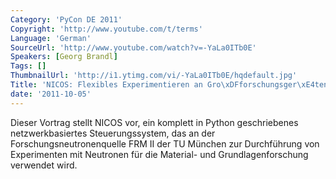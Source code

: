 ```yaml
---
Category: 'PyCon DE 2011'
Copyright: 'http://www.youtube.com/t/terms'
Language: 'German'
SourceUrl: 'http://www.youtube.com/watch?v=-YaLa0ITb0E'
Speakers: [Georg Brandl]
Tags: []
ThumbnailUrl: 'http://i1.ytimg.com/vi/-YaLa0ITb0E/hqdefault.jpg'
Title: 'NICOS: Flexibles Experimentieren an Gro\xDFforschungsger\xE4ten dank Python\'
date: '2011-10-05'
---
```

Dieser Vortrag stellt NICOS vor, ein komplett in Python geschriebenes netzwerkbasiertes Steuerungssystem, das an der Forschungsneutronenquelle FRM II der TU München zur Durchführung von Experimenten mit Neutronen für die Material- und Grundlagenforschung verwendet wird.
